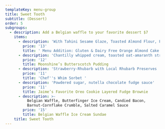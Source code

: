 ```yaml
---
templateKey: menu-group
title: Sweet Tooth
subtitle: (Dessert)
order: 5
subgroups:
  - description: Add a Belgian waffle to your favorite dessert $7
    items:
      - description: 'With Tahini Sesame Glaze, Toasted Almond Flour, Fresh Pomegranate'
        price: '13'
        title: ' Menu Addition: Gluten & Dairy Free Orange Almond Cake'
      - description: 'Chantilly whipped cream, toasted oat-amaranth streusel'
        price: '12'
        title: Moonshine’s Butterscotch Pudding
      - description: 'Strawberry-Rhubarb with Local Rhubarb Preserves  '
        price: '11'
        title: 'Chef''s Whim Sorbet '
      - description: 'Powdered sugar, nutella chocolate fudge sauce'
        price: '11'
        title: Jaime’s Favorite Oreo Cookie Layered Fudge Brownie
      - description: >-
          Belgian Waffle, Butterfinger Ice Cream, Candied Bacon,
          Barnut-Cornflake Crumble, Salted Caramel Sauce
        price: '15'
        title: Belgian Waffle Ice Cream Sundae
    title: Sweet Tooth
---
```


